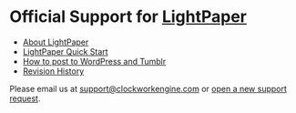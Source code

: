 
Official Support for [LightPaper](https://play.google.com/store/apps/details?id=com.clockworkengine.android.LightPaper)
==================

* [About LightPaper](https://github.com/ClockworkEngine/LightPaper-Support/blob/master/About%20LightPaper.md)
* [LightPaper Quick Start](https://github.com/ClockworkEngine/LightPaper-Support/blob/master/QuickStart.md)
* [How to post to WordPress and Tumblr](https://github.com/ClockworkEngine/LightPaper-Support/blob/master/Blogging.md)
* [Revision History](https://github.com/ClockworkEngine/LightPaper-Support/blob/master/Revision%20History.md)

Please email us at support@clockworkengine.com or [open a new support request](https://github.com/ClockworkEngine/LightPaper-Support/issues).
